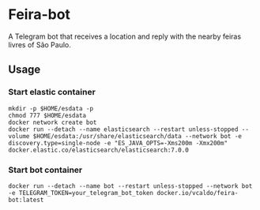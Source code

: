 # Feira-bot
A Telegram bot that receives a location and reply with the nearby feiras livres of São Paulo.

## Usage

### Start elastic container
```
mkdir -p $HOME/esdata -p
chmod 777 $HOME/esdata
docker network create bot
docker run --detach --name elasticsearch --restart unless-stopped --volume $HOME/esdata:/usr/share/elasticsearch/data --network bot -e discovery.type=single-node -e "ES_JAVA_OPTS=-Xms200m -Xmx200m" docker.elastic.co/elasticsearch/elasticsearch:7.0.0
```
### Start bot container
```
docker run --detach --name bot --restart unless-stopped --network bot -e TELEGRAM_TOKEN=your_telegram_bot_token docker.io/vcaldo/feira-bot:latest
```
